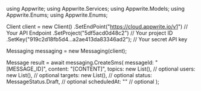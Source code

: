 using Appwrite;
using Appwrite.Services;
using Appwrite.Models;
using Appwrite.Enums;
using Appwrite.Enums;

Client client = new Client()
    .SetEndPoint("https://cloud.appwrite.io/v1") // Your API Endpoint
    .SetProject("5df5acd0d48c2") // Your project ID
    .SetKey("919c2d18fb5d4...a2ae413da83346ad2"); // Your secret API key

Messaging messaging = new Messaging(client);

Message result = await messaging.CreateSms(
    messageId: "[MESSAGE_ID]",
    content: "[CONTENT]",
    topics: new List<string>(), // optional
    users: new List<string>(), // optional
    targets: new List<string>(), // optional
    status: MessageStatus.Draft, // optional
    scheduledAt: "" // optional
);